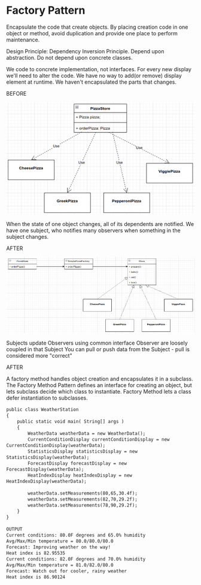 # Factory Pattern 
Encapsulate the code that create objects. By placing creation code in one object or method, avoid duplication and provide one place to perform
maintenance.

Design Principle: Dependency Inversion Principle. Depend upon abstraction. Do not depend upon concrete classes.

We code to concrete implementation, not interfaces. For every new display we'll need to alter the code. We have no way to add(or remove) display
element at runtime.  We haven't encapsulated the parts that changes.

BEFORE

![img.png](src/images/img.png)

When the state of one object changes, all of its dependents are notified. We have one subject, who notifies many observers when something in
the subject changes.

AFTER

![img.png](src/images/img1.png)

Subjects update Observers using common interface
Observer are loosely coupled in that Subject
You can pull or push data from the Subject - pull is considered more "correct"

AFTER

A factory method handles object creation and encapsulates it in a subclass. The Factory Method Pattern defines an interface for creating
an object, but lets subclass decide which class to instantiate. Factory Method lets a class defer instantiation to subclasses.
```
public class WeatherStation
{
    public static void main( String[] args )
    {
        WeatherData weatherData = new WeatherData();
        CurrentConditionDisplay currentConditionDisplay = new CurrentConditionDisplay(weatherData);
        StatisticsDisplay statisticsDisplay = new StatisticsDisplay(weatherData);
        ForecastDisplay forecastDisplay = new ForecastDisplay(weatherData);
        HeatIndexDisplay heatIndexDisplay = new HeatIndexDisplay(weatherData);

        weatherData.setMeasurements(80,65,30.4f);
        weatherData.setMeasurements(82,70,29.2f);
        weatherData.setMeasurements(78,90,29.2f);
    }
}

OUTPUT
Current conditions: 80.0F degrees and 65.0% humidity
Avg/Max/Min temperature = 80.0/80.0/80.0
Forecast: Improving weather on the way!
Heat index is 82.95535
Current conditions: 82.0F degrees and 70.0% humidity
Avg/Max/Min temperature = 81.0/82.0/80.0
Forecast: Watch out for cooler, rainy weather
Heat index is 86.90124

```